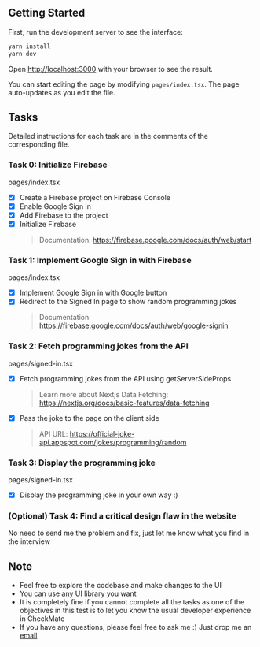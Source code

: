 ## Getting Started

First, run the development server to see the interface:

```bash
yarn install
yarn dev
```

Open [http://localhost:3000](http://localhost:3000) with your browser to see the result.

You can start editing the page by modifying `pages/index.tsx`. The page auto-updates as you edit the file.

## Tasks

Detailed instructions for each task are in the comments of the corresponding file.

### Task 0: Initialize Firebase

pages/index.tsx

- [x] Create a Firebase project on Firebase Console
- [x] Enable Google Sign in
- [x] Add Firebase to the project
- [x] Initialize Firebase
  > Documentation: https://firebase.google.com/docs/auth/web/start

### Task 1: Implement Google Sign in with Firebase

pages/index.tsx

- [x] Implement Google Sign in with Google button
- [x] Redirect to the Signed In page to show random programming jokes
  > Documentation: https://firebase.google.com/docs/auth/web/google-signin

### Task 2: Fetch programming jokes from the API

pages/signed-in.tsx

- [x] Fetch programming jokes from the API using getServerSideProps
  > Learn more about Nextjs Data Fetching: https://nextjs.org/docs/basic-features/data-fetching
- [x] Pass the joke to the page on the client side
  > API URL: https://official-joke-api.appspot.com/jokes/programming/random

### Task 3: Display the programming joke

pages/signed-in.tsx

- [x] Display the programming joke in your own way :)

### (Optional) Task 4: Find a critical design flaw in the website

No need to send me the problem and fix, just let me know what you find in the interview

## Note

- Feel free to explore the codebase and make changes to the UI
- You can use any UI library you want
- It is completely fine if you cannot complete all the tasks as one of the objectives in this test is to let you know the usual developer experience in CheckMate
- If you have any questions, please feel free to ask me :) Just drop me an [email](mailto://hermanho@checkmatehk.io)
